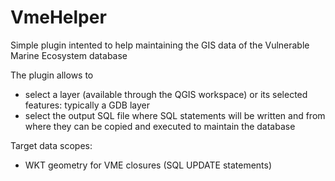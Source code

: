 # VmeHelper
Simple plugin intented to help maintaining the GIS data of the Vulnerable Marine Ecosystem database

The plugin allows to

* select a layer (available through the QGIS workspace) or its selected features: typically a GDB layer
* select the output SQL file where SQL statements will be written and from where they can be copied and executed to maintain the database

Target data scopes:

* WKT geometry for VME closures (SQL UPDATE statements)